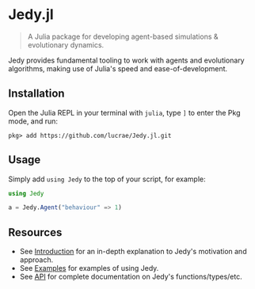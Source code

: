 # Jedy.jl

> A Julia package for developing agent-based simulations & evolutionary dynamics.

Jedy provides fundamental tooling to work with agents and evolutionary algorithms, making use of Julia's speed and ease-of-development.

## Installation

Open the Julia REPL in your terminal with `julia`, type `]` to enter the Pkg mode, and run:

```
pkg> add https://github.com/lucrae/Jedy.jl.git
```

## Usage

Simply add `using Jedy` to the top of your script, for example:

```julia
using Jedy

a = Jedy.Agent("behaviour" => 1)
```

## Resources

- See [Introduction](@ref) for an in-depth explanation to Jedy's motivation and approach. 
- See [Examples](@ref) for examples of using Jedy.
- See [API](@ref) for complete documentation on Jedy's functions/types/etc.
